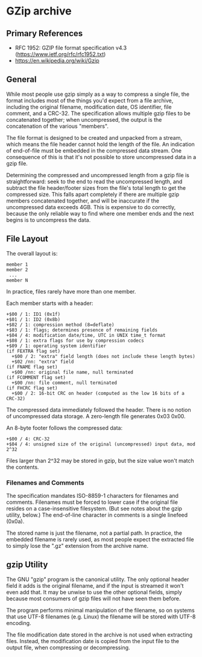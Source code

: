 ﻿# GZip archive #

## Primary References ##

- RFC 1952: GZIP file format specification v4.3 (https://www.ietf.org/rfc/rfc1952.txt)
- https://en.wikipedia.org/wiki/Gzip

## General ##

While most people use gzip simply as a way to compress a single file, the format includes most of
the things you'd expect from a file archive, including the original filename, modification date,
OS identifier, file comment, and a CRC-32.  The specification allows multiple gzip files to be
concatenated together; when uncompressed, the output is the concatenation of the various "members".

The file format is designed to be created and unpacked from a stream, which means the file header
cannot hold the length of the file.  An indication of end-of-file must be embedded in the
compressed data stream.  One consequence of this is that it's not possible to store
uncompressed data in a gzip file.

Determining the compressed and uncompressed length from a gzip file is straightforward: seek to the
end to read the uncompressed length, and subtract the file header/footer sizes from the file's
total length to get the compressed size.  This falls apart completely if there are multiple gzip
members concatenated together, and will be inaccurate if the uncompressed data exceeds 4GB.  This
is expensive to do correctly, because the only reliable way to find where one member ends and the
next begins is to uncompress the data.

## File Layout ##

The overall layout is:
```
member 1
member 2
 ...
member N
```
In practice, files rarely have more than one member.

Each member starts with a header:
```
+$00 / 1: ID1 (0x1f)
+$01 / 1: ID2 (0x8b)
+$02 / 1: compression method (8=deflate)
+$03 / 1: flags; determines presence of remaining fields
+$04 / 4: modification date/time, UTC in UNIX time_t format
+$08 / 1: extra flags for use by compression codecs
+$09 / 1: operating system identifier
(if FEXTRA flag set)
  +$00 / 2: "extra" field length (does not include these length bytes)
  +$02 /nn: "extra" field
(if FNAME flag set)
  +$00 /nn: original file name, null terminated
(if FCOMMENT flag set)
  +$00 /nn: file comment, null terminated
(if FHCRC flag set)
  +$00 / 2: 16-bit CRC on header (computed as the low 16 bits of a CRC-32)
```
The compressed data immediately followed the header.  There is no notion of uncompressed
data storage.  A zero-length file generates 0x03 0x00.

An 8-byte footer follows the compressed data:
```
+$00 / 4: CRC-32
+$04 / 4: unsigned size of the original (uncompressed) input data, mod 2^32
```
Files larger than 2^32 may be stored in gzip, but the size value won't match the contents.

### Filenames and Comments ###

The specification mandates ISO-8859-1 characters for filenames and comments.  Filenames must
be forced to lower case if the original file resides on a case-insensitive filesystem.  (But
see notes about the gzip utility, below.)  The end-of-line character in comments is a single
linefeed (0x0a).

The stored name is just the filename, not a partial path.  In practice, the embedded filename
is rarely used, as most people expect the extracted file to simply lose the ".gz" extension from
the archive name.

## gzip Utility ##

The GNU "gzip" program is the canonical utility.  The only optional header field it adds is the
original filename, and if the input is streamed it won't even add that.  It may be unwise to
use the other optional fields, simply because most consumers of gzip files will not have seen
them before.

The program performs minimal manipulation of the filename, so on systems that use UTF-8 filenames
(e.g. Linux) the filename will be stored with UTF-8 encoding.

The file modification date stored in the archive is not used when extracting files.  Instead,
the modification date is copied from the input file to the output file, when compressing or
decompressing.
